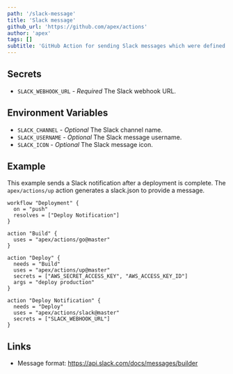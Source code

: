 ```yaml
---
path: '/slack-message'
title: 'Slack message'
github_url: 'https://github.com/apex/actions'
author: 'apex'
tags: []
subtitle: 'GitHub Action for sending Slack messages which were defined by previous action(s) in ./slack.json.'
---
```


## Secrets

- `SLACK_WEBHOOK_URL` - _Required_ The Slack webhook URL.

## Environment Variables

- `SLACK_CHANNEL` - _Optional_ The Slack channel name.
- `SLACK_USERNAME` - _Optional_ The Slack message username.
- `SLACK_ICON` - _Optional_ The Slack message icon.

## Example

This example sends a Slack notification after a deployment is complete. The `apex/actions/up`
action generates a slack.json to provide a message.

```hcl
workflow "Deployment" {
  on = "push"
  resolves = ["Deploy Notification"]
}

action "Build" {
  uses = "apex/actions/go@master"
}

action "Deploy" {
  needs = "Build"
  uses = "apex/actions/up@master"
  secrets = ["AWS_SECRET_ACCESS_KEY", "AWS_ACCESS_KEY_ID"]
  args = "deploy production"
}

action "Deploy Notification" {
  needs = "Deploy"
  uses = "apex/actions/slack@master"
  secrets = ["SLACK_WEBHOOK_URL"]
}
```

## Links

- Message format: https://api.slack.com/docs/messages/builder
